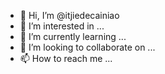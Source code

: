 - 👋 Hi, I’m @itjiedecainiao
- 👀 I’m interested in ...
- 🌱 I’m currently learning ...
- 💞️ I’m looking to collaborate on ...
- 📫 How to reach me ...

<!---
itjiedecainiao/itjiedecainiao is a ✨ special ✨ repository because its `README.md` (this file) appears on your GitHub profile.
You can click the Preview link to take a look at your changes.
--->
